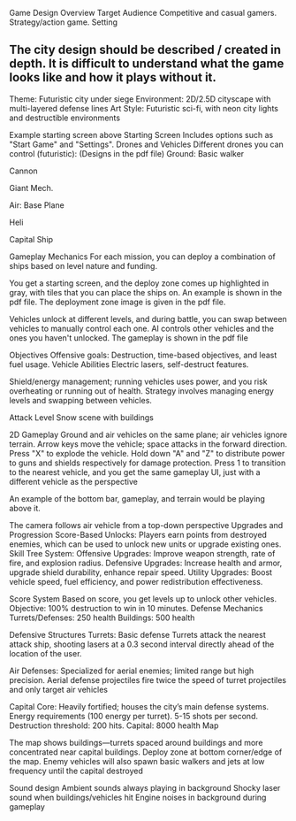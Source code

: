 Game Design Overview
Target Audience
Competitive and casual gamers.
Strategy/action game.
Setting

## The city design should be described / created in depth. It is difficult to understand what the game looks like and how it plays without it.

Theme: Futuristic city under siege
Environment: 2D/2.5D cityscape with multi-layered defense lines
Art Style: Futuristic sci-fi, with neon city lights and destructible environments

Example starting screen above
Starting Screen
Includes options such as "Start Game" and "Settings".
Drones and Vehicles
Different drones you can control (futuristic): (Designs in the pdf file)
Ground:
Basic walker

Cannon

Giant Mech.

Air: Base Plane

Heli

Capital Ship

Gameplay Mechanics
For each mission, you can deploy a combination of ships based on level nature and funding.

You get a starting screen, and the deploy zone comes up highlighted in gray, with tiles that you can place the ships on. An example is shown in the pdf file. 
The deployment zone image is given in the pdf file.

Vehicles unlock at different levels, and during battle, you can swap between vehicles to manually control each one.
AI controls other vehicles and the ones you haven't unlocked.
The gameplay is shown in the pdf file

Objectives
Offensive goals: Destruction, time-based objectives, and least fuel usage.
Vehicle Abilities
Electric lasers, self-destruct features.

Shield/energy management; running vehicles uses power, and you risk overheating or running out of health.
Strategy involves managing energy levels and swapping between vehicles.


Attack Level
Snow scene with buildings

2D Gameplay
Ground and air vehicles on the same plane; air vehicles ignore terrain.
Arrow keys move the vehicle; space attacks in the forward direction.
Press "X" to explode the vehicle. Hold down "A" and "Z" to distribute power to guns and shields respectively for damage protection. Press 1 to transition to the nearest vehicle, and you get the same gameplay UI, just with a different vehicle as the perspective

An example of the bottom bar, gameplay, and terrain would be playing above it.

The camera follows air vehicle from a top-down perspective
Upgrades and Progression
Score-Based Unlocks: Players earn points from destroyed enemies, which can be used to unlock new units or upgrade existing ones.
Skill Tree System:
Offensive Upgrades: Improve weapon strength, rate of fire, and explosion radius.
Defensive Upgrades: Increase health and armor, upgrade shield durability, enhance repair speed.
Utility Upgrades: Boost vehicle speed, fuel efficiency, and power redistribution effectiveness.

Score System
Based on score, you get levels up to unlock other vehicles.
Objective: 100% destruction to win in 10 minutes.
Defense Mechanics
Turrets/Defenses: 250 health
Buildings: 500 health

Defensive Structures
Turrets: Basic defense
Turrets attack the nearest attack ship, shooting lasers at a 0.3 second interval directly ahead of the location of the user.

Air Defenses: Specialized for aerial enemies; limited range but high precision. Aerial defense projectiles fire twice the speed of turret projectiles and only target air vehicles


Capital Core: Heavily fortified; houses the city’s main defense systems.
Energy requirements (100 energy per turret).
5-15 shots per second. Destruction threshold: 200 hits.
Capital: 8000 health
Map

The map shows buildings—turrets spaced around buildings and more concentrated near capital buildings. Deploy zone at bottom corner/edge of the map. Enemy vehicles will also spawn basic walkers and jets at low frequency until the capital destroyed

Sound design
Ambient sounds always playing in background
Shocky laser sound when buildings/vehicles hit
Engine noises in background during gameplay

